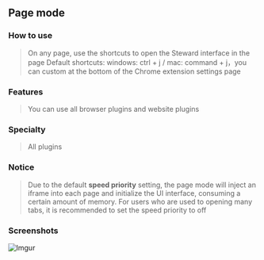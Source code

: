 ## Page mode

### How to use
> On any page, use the shortcuts to open the Steward interface in the page 
> Default shortcuts: windows: ctrl + j / mac: command + j，you can custom at the bottom of the Chrome extension settings page

### Features
> You can use all browser plugins and website plugins

### Specialty
> All plugins

### Notice
> Due to the default **speed priority** setting, the page mode will inject an iframe into each page and initialize the UI interface, consuming a certain amount of memory. For users who are used to opening many tabs, it is recommended to set the speed priority to off

### Screenshots
![Imgur](https://i.imgur.com/CK3LFvj.png)